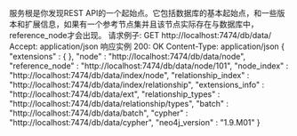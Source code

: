 服务根是你发现REST API的一个起始点。它包括数据库的基本起始点，和一些版本和扩展信息，如果有一个参考节点集并且该节点实际存在与数据库中，reference_node才会出现。
请求例子:
GET http://localhost:7474/db/data/
Accept: application/json
响应实例
200: OK
Content-Type: application/json
{
  "extensions" : {
  },
  "node" : "http://localhost:7474/db/data/node",
  "reference_node" : "http://localhost:7474/db/data/node/101",
  "node_index" : "http://localhost:7474/db/data/index/node",
  "relationship_index" : "http://localhost:7474/db/data/index/relationship",
  "extensions_info" : "http://localhost:7474/db/data/ext",
  "relationship_types" : "http://localhost:7474/db/data/relationship/types",
  "batch" : "http://localhost:7474/db/data/batch",
  "cypher" : "http://localhost:7474/db/data/cypher",
  "neo4j_version" : "1.9.M01"
}
